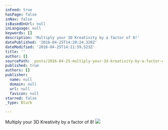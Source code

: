 ```yaml
---
inFeed: true
hasPage: false
inNav: false
isBasedOnUrl: null
inLanguage: null
keywords: []
description: 'Multiply your 3D Kreativity by a factor of 8!'
datePublished: '2016-04-25T14:20:24.328Z'
dateModified: '2016-04-25T14:11:59.523Z'
title: ''
author: []
sourcePath: _posts/2016-04-25-multiply-your-3d-kreativity-by-a-factor-of-8.md
published: true
authors: []
publisher:
  name: null
  domain: null
  url: null
  favicon: null
starred: false
_type: Blurb

---
```

Multiply your 3D Kreativity by a factor of 8!
![](https://the-grid-user-content.s3-us-west-2.amazonaws.com/fae7a4ba-b0ce-49a6-bc57-96e6aa27c6c0.jpg)
